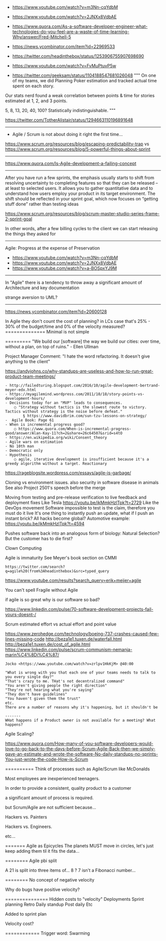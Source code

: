 - https://www.youtube.com/watch?v=m3Nn-cqYdbM
- https://www.youtube.com/watch?v=2JNXx8VdbAE
- https://www.quora.com/As-a-software-developer-engineer-what-technologies-do-you-feel-are-a-waste-of-time-learning-Why/answer/Fred-Mitchell-5
- https://news.ycombinator.com/item?id=22969533
- https://twitter.com/headinthebox/status/1253906755907698690
- https://www.youtube.com/watch?v=FvMuPtuvP5w

- https://twitter.com/geeksam/status/1104188547681026048
"""
On one of my teams, we did Planning Poker estimation and tracked actual time spent on each story.

Our stats nerd found a weak correlation between points & time for stories estimated at 1, 2, and 3 points.

5, 8, 13, 20, 40, 100? Statistically indistinguishable.
"""

https://twitter.com/TotherAlistair/status/1294663110196891648

---
- Agile / Scrum is not about doing it right the first time...

https://www.scrum.org/resources/blog/escaping-predictability-trap
vs
https://www.scrum.org/resources/blog/5-powerful-things-about-sprint

---

https://www.quora.com/Is-Agile-development-a-failing-concept

---

After you have run a few sprints, the emphasis usually starts to shift from resolving uncertainty to completing features so that they can be released – at least to selected users. It allows you to gather quantitative data and to understand how users employ your product in its target environment. The shift should be reflected in your sprint goal, which now focuses on “getting stuff done” rather than testing ideas

https://www.scrum.org/resources/blog/scrum-master-studio-series-frame-2-sprint-goal

In other words, after a few billing cycles to the client we can start releasing the things they asked for

---
Agile: Progress at the expense of Preservation

- https://www.youtube.com/watch?v=m3Nn-cqYdbM
- https://www.youtube.com/watch?v=2JNXx8VdbAE
- https://www.youtube.com/watch?v=a-BOSpxYJ9M

---
In "Agile" there is a tendency to throw away a significant amount of Architecture and key documentation

strange aversion to UML?

---
https://news.ycombinator.com/item?id=20600128

In Agile they don't count the cost of planning?
	in LCs case that's 25% - 30% of the budget/time and 0% of the velocity measured?
	==============
Minimal is not simple

=========
"We build our [software] the way we build our cities: over time, without a plan, on top of ruins." - Ellen Ullman


Project Manager Comment:
"I hate the word refactoring. It doesn't give anything to the client"

https://andyjohns.co/why-standups-are-useless-and-how-to-run-great-product-team-meetings/

	- http://failedturing.blogspot.com/2016/10/agile-development-bertrand-meyer-edx.html
	- https://myagilemind.wordpress.com/2011/10/18/story-points-vs-development-hours/
	- Decisions today for an "MVP" leads to consequences.
		○ "Strategy without tactics is the slowest route to victory. Tactics without strategy is the noise before defeat."
			§ https://www.davidbrim.com/sun-tzu-lessons-on-strategy/
	-  Agile Book: Page 61
	- When is incremental progress good?
		○ https://www.quora.com/When-is-incremental-progress-good/answer/Alan-Kay-11?ch=2&share=26c64507&srid=s4tO
	- https://en.wikipedia.org/wiki/Consent_theory
	- Agile wars on estimation
	- No 10th man
	- Democratic only
	- Hypothesis
		○ agile, iterative development is insufficient because it's a greedy algorithm without a target. Reactionary
https://rageblogsite.wordpress.com/essays/agile-is-garbage/

Cloning vs environment issues.
	also security in software
	disease in animals
	See also Project 2501's speech before the merge

Moving from testing and pre-release verification to
live feedback and deployment fixes
	Like Tesla <https://youtu.be/ikMmkHzlTpk?t=2729>
	Like the DevOps movement
Software impossible to test is the claim, therefore you must do it live
	It's one thing to instantly push an update, what if I push an instant brick?
	All hacks become global?
		Automotive example: https://youtu.be/ikMmkHzlTpk?t=4594

Pushes software back into an analogous form of biology:
	Natural Selection?
	But the customer has to die first?

Clown Computing


Agile is immaturity
    See Meyer's book section on CMMI

	https://twitter.com/search?q=agile%20(from%3Aheadinthebox)&src=typed_query
https://www.youtube.com/results?search_query=erik+meijer+agile

You can't spell Fragile without Agile

if agile is so great why is our software so bad?

https://www.linkedin.com/pulse/70-software-development-projects-fail-yours-doesnt-/

Scrum
	estimated effort vs actual effort and point value

https://www.zerohedge.com/technology/boeing-737-crashes-caused-few-lines-missing-code
http://beza1e1.tuxen.de/waterfall.html
http://beza1e1.tuxen.de/cost_of_agile.html
https://www.linkedin.com/pulse/scrum-communism-nemanja-marin%C4%8Di%C4%87/


	Jocko <https://www.youtube.com/watch?v=zrlpv1HkKjM> @40:00

	"What is wrong with you that each one of your teams needs to talk to you every single day?"
	"That's crazy to me. THat's not decentralized command"
	"You aren't giving people the right direction"
	"They're not hearing what you're saying"
	"They don't have guidelines"
	"You haven't given them the trust"
	etc.
	There are a number of reasons why it's happening, but it shouldn't be

	-------
	WHat happens if a Product owner is not available for a meeting? What happens?

Agile Scaling?

https://www.quora.com/How-many-of-you-software-developers-would-love-to-go-back-to-the-days-before-Scrum-Agile-Back-then-we-simply-gave-an-estimate-and-wrote-the-software-No-daily-standups-no-sprints-You-just-wrote-the-code-How-is-Scrum


==========
Think of processes such as Agile/Scrum like McDonalds

Most employees are inexperienced teenagers.

In order to provide a consistent, quality product to a customer

a significant amount of process is required.


but Scrum/Agile are not sufficient because...



Hackers vs. Painters

Hackers vs. Engineers.

etc...

=======
Agile as Epicycles
	The planets MUST move in circles, let's just keep adding them til it fits the data...

========
Agile pbi split

A 21 is split into three items of... 8 ? 7 isn't a Fibonacci number…


========
No concept of negative velocity

Why do bugs have positive velocity?

===============
Hidden costs to "velocity"
Deployments
Sprint planning
Retro
Daily standup
Post daily
Etc

Added to sprint plan

Velocity cost?

============
Trigger word: Swarming
